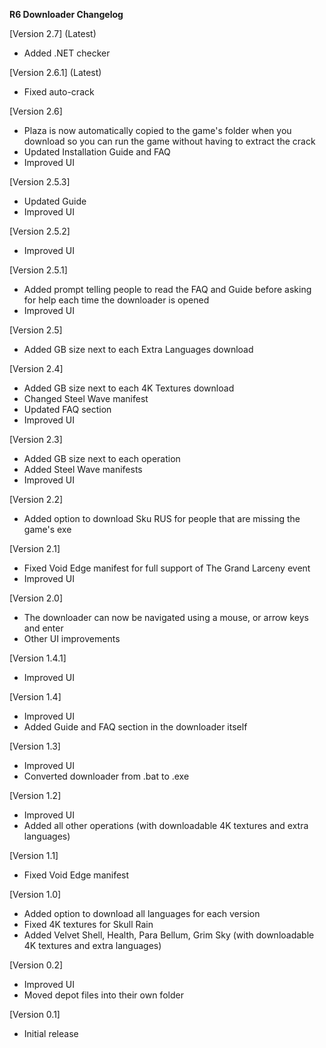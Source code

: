 **R6 Downloader Changelog**

[Version 2.7] (Latest)
- Added .NET checker


[Version 2.6.1] (Latest)
- Fixed auto-crack


[Version 2.6]
- Plaza is now automatically copied to the game's folder when you download
  so you can run the game without having to extract the crack
- Updated Installation Guide and FAQ
- Improved UI


[Version 2.5.3]
- Updated Guide
- Improved UI


[Version 2.5.2]
- Improved UI


[Version 2.5.1]
- Added prompt telling people to read the FAQ and Guide before asking for help
  each time the downloader is opened
- Improved UI


[Version 2.5]
- Added GB size next to each Extra Languages download 


[Version 2.4]
- Added GB size next to each 4K Textures download
- Changed Steel Wave manifest
- Updated FAQ section
- Improved UI


[Version 2.3]
- Added GB size next to each operation
- Added Steel Wave manifests
- Improved UI


[Version 2.2]
- Added option to download Sku RUS for people that are missing the game's exe


[Version 2.1]
- Fixed Void Edge manifest for full support of The Grand Larceny event
- Improved UI


[Version 2.0]
- The downloader can now be navigated using a mouse, or arrow keys and enter
- Other UI improvements


[Version 1.4.1]
- Improved UI


[Version 1.4] 
- Improved UI
- Added Guide and FAQ section in the downloader itself


[Version 1.3]
- Improved UI
- Converted downloader from .bat to .exe


[Version 1.2]
- Improved UI
- Added all other operations (with downloadable 4K textures and extra languages)


[Version 1.1]
- Fixed Void Edge manifest


[Version 1.0]
- Added option to download all languages for each version
- Fixed 4K textures for Skull Rain
- Added Velvet Shell, Health, Para Bellum, Grim Sky (with downloadable 4K textures and extra languages)


[Version 0.2]
- Improved UI
- Moved depot files into their own folder


[Version 0.1]
- Initial release

